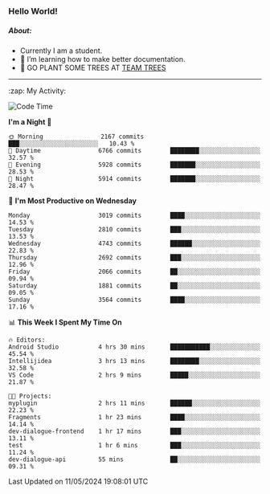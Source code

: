 ### Hello World!

##### About:
- Currently I am a student.
- 🌱 I’m learning how to make better documentation.
- 🌱 GO PLANT SOME TREES AT [TEAM TREES](https://teamtrees.org/)

---
  <summary>:zap: My Activity:</summary>
  
<!--START_SECTION:waka-->
![Code Time](http://img.shields.io/badge/Code%20Time-1%2C376%20hrs%2028%20mins-blue)

**I'm a Night 🦉** 

```text
🌞 Morning                2167 commits        ███░░░░░░░░░░░░░░░░░░░░░░   10.43 % 
🌆 Daytime                6766 commits        ████████░░░░░░░░░░░░░░░░░   32.57 % 
🌃 Evening                5928 commits        ███████░░░░░░░░░░░░░░░░░░   28.53 % 
🌙 Night                  5914 commits        ███████░░░░░░░░░░░░░░░░░░   28.47 % 
```
📅 **I'm Most Productive on Wednesday** 

```text
Monday                   3019 commits        ████░░░░░░░░░░░░░░░░░░░░░   14.53 % 
Tuesday                  2810 commits        ███░░░░░░░░░░░░░░░░░░░░░░   13.53 % 
Wednesday                4743 commits        ██████░░░░░░░░░░░░░░░░░░░   22.83 % 
Thursday                 2692 commits        ███░░░░░░░░░░░░░░░░░░░░░░   12.96 % 
Friday                   2066 commits        ██░░░░░░░░░░░░░░░░░░░░░░░   09.94 % 
Saturday                 1881 commits        ██░░░░░░░░░░░░░░░░░░░░░░░   09.05 % 
Sunday                   3564 commits        ████░░░░░░░░░░░░░░░░░░░░░   17.16 % 
```


📊 **This Week I Spent My Time On** 

```text
🔥 Editors: 
Android Studio           4 hrs 30 mins       ███████████░░░░░░░░░░░░░░   45.54 % 
Intellijidea             3 hrs 13 mins       ████████░░░░░░░░░░░░░░░░░   32.58 % 
VS Code                  2 hrs 9 mins        █████░░░░░░░░░░░░░░░░░░░░   21.87 % 

🐱‍💻 Projects: 
myplugin                 2 hrs 11 mins       ██████░░░░░░░░░░░░░░░░░░░   22.23 % 
Fragments                1 hr 23 mins        ████░░░░░░░░░░░░░░░░░░░░░   14.14 % 
dev-dialogue-frontend    1 hr 17 mins        ███░░░░░░░░░░░░░░░░░░░░░░   13.11 % 
test                     1 hr 6 mins         ███░░░░░░░░░░░░░░░░░░░░░░   11.24 % 
dev-dialogue-api         55 mins             ██░░░░░░░░░░░░░░░░░░░░░░░   09.31 % 
```


 Last Updated on 11/05/2024 19:08:01 UTC
<!--END_SECTION:waka-->
